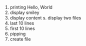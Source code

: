 1. printing Hello, World
2. display smiley
3. display content
s. display two files
6. last 10 lines
7. first 10 lines
8. pipping
9. create file     

